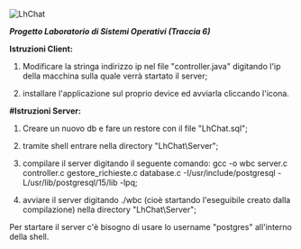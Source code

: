 ![LhChat](https://i.ibb.co/QX3RSyK/icon-lhchat.png)

***Progetto Laboratorio di Sistemi Operativi (Traccia 6)***

**Istruzioni Client:**

1) Modificare la stringa indirizzo ip nel file "controller.java" digitando l'ip della macchina sulla quale verrà startato il server;

2) installare l'applicazione sul proprio device ed avviarla cliccando l'icona.

**#Istruzioni Server:**

1) Creare un nuovo db e fare un restore con il file "LhChat.sql";

2) tramite shell entrare nella directory "LhChat\Server";

3) compilare il server digitando il seguente comando: gcc -o wbc server.c controller.c gestore_richieste.c database.c -I/usr/include/postgresql -L/usr/lib/postgresql/15/lib -lpq;

4) avviare il server digitando ./wbc (cioè startando l'eseguibile creato dalla compilazione) nella directory "LhChat\Server";

Per startare il server c'è bisogno di usare lo username "postgres" all'interno della shell.
